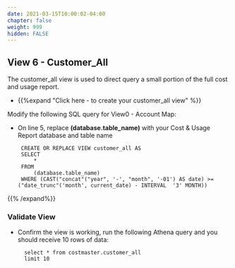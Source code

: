 ```yaml
---
date: 2021-03-15T10:00:02-04:00
chapter: false
weight: 999
hidden: FALSE
---
```


## View 6 - Customer_All
The customer_all view is used to direct query a small portion of the full cost and usage report. 


- {{%expand "Click here - to create your customer_all view" %}}

Modify the following SQL query for View0 - Account Map: 
 - On line 5, replace **(database.table_name)** with your Cost & Usage Report database and table name

		CREATE OR REPLACE VIEW customer_all AS
		SELECT 
			*
		FROM
			(database.table_name)
		WHERE (CAST("concat"("year", '-', "month", '-01') AS date) >= ("date_trunc"('month', current_date) - INTERVAL  '3' MONTH))
{{% /expand%}}

### Validate View

- Confirm the view is working, run the following Athena query and you should receive 10 rows of data:

        select * from costmaster.customer_all
        limit 10
		